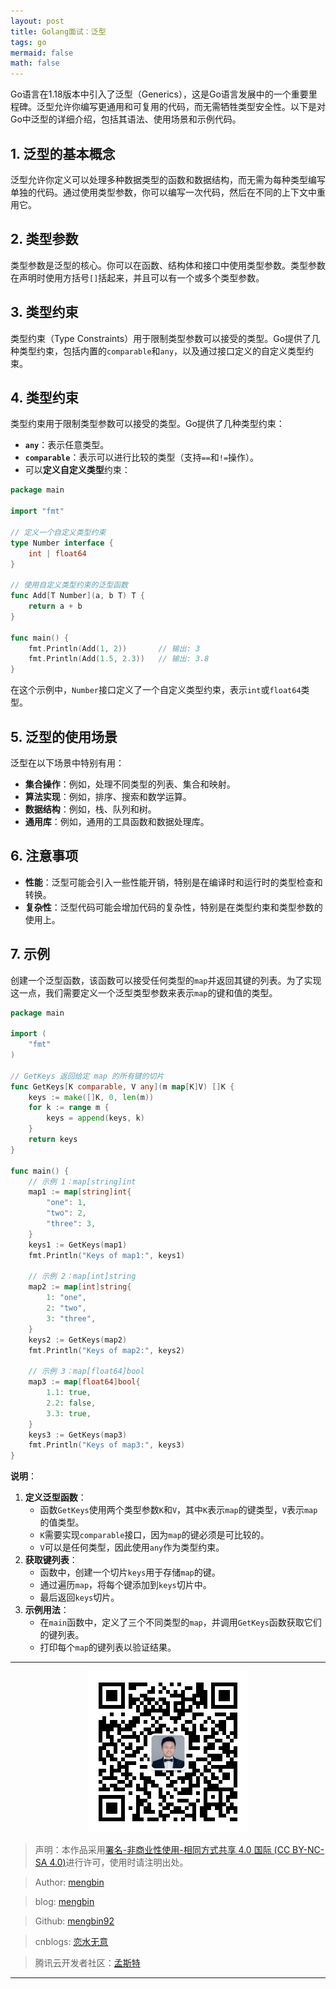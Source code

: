 ```yaml
---
layout: post
title: Golang面试：泛型
tags: go
mermaid: false
math: false
---  
```


Go语言在1.18版本中引入了泛型（Generics），这是Go语言发展中的一个重要里程碑。泛型允许你编写更通用和可复用的代码，而无需牺牲类型安全性。以下是对Go中泛型的详细介绍，包括其语法、使用场景和示例代码。

## 1. 泛型的基本概念

泛型允许你定义可以处理多种数据类型的函数和数据结构，而无需为每种类型编写单独的代码。通过使用类型参数，你可以编写一次代码，然后在不同的上下文中重用它。

## 2. 类型参数

类型参数是泛型的核心。你可以在函数、结构体和接口中使用类型参数。类型参数在声明时使用方括号`[]`括起来，并且可以有一个或多个类型参数。

## 3. 类型约束

类型约束（Type Constraints）用于限制类型参数可以接受的类型。Go提供了几种类型约束，包括内置的`comparable`和`any`，以及通过接口定义的自定义类型约束。

## 4. 类型约束

类型约束用于限制类型参数可以接受的类型。Go提供了几种类型约束：

- **`any`**：表示任意类型。
- **`comparable`**：表示可以进行比较的类型（支持`==`和`!=`操作）。
- 可以**定义自定义类型**约束：

```go
package main

import "fmt"

// 定义一个自定义类型约束
type Number interface {
	int | float64
}

// 使用自定义类型约束的泛型函数
func Add[T Number](a, b T) T {
	return a + b
}

func main() {
	fmt.Println(Add(1, 2))       // 输出: 3
	fmt.Println(Add(1.5, 2.3))   // 输出: 3.8
}
```

在这个示例中，`Number`接口定义了一个自定义类型约束，表示`int`或`float64`类型。

## 5. 泛型的使用场景

泛型在以下场景中特别有用：

- **集合操作**：例如，处理不同类型的列表、集合和映射。
- **算法实现**：例如，排序、搜索和数学运算。
- **数据结构**：例如，栈、队列和树。
- **通用库**：例如，通用的工具函数和数据处理库。

## 6. 注意事项

- **性能**：泛型可能会引入一些性能开销，特别是在编译时和运行时的类型检查和转换。
- **复杂性**：泛型代码可能会增加代码的复杂性，特别是在类型约束和类型参数的使用上。

## 7. 示例  

创建一个泛型函数，该函数可以接受任何类型的`map`并返回其键的列表。为了实现这一点，我们需要定义一个泛型类型参数来表示`map`的键和值的类型。

```go
package main

import (
	"fmt"
)

// GetKeys 返回给定 map 的所有键的切片
func GetKeys[K comparable, V any](m map[K]V) []K {
	keys := make([]K, 0, len(m))
	for k := range m {
		keys = append(keys, k)
	}
	return keys
}

func main() {
	// 示例 1：map[string]int
	map1 := map[string]int{
		"one": 1,
		"two": 2,
		"three": 3,
	}
	keys1 := GetKeys(map1)
	fmt.Println("Keys of map1:", keys1)

	// 示例 2：map[int]string
	map2 := map[int]string{
		1: "one",
		2: "two",
		3: "three",
	}
	keys2 := GetKeys(map2)
	fmt.Println("Keys of map2:", keys2)

	// 示例 3：map[float64]bool
	map3 := map[float64]bool{
		1.1: true,
		2.2: false,
		3.3: true,
	}
	keys3 := GetKeys(map3)
	fmt.Println("Keys of map3:", keys3)
}
```

**说明**：

1. **定义泛型函数**：
   - 函数`GetKeys`使用两个类型参数`K`和`V`，其中`K`表示`map`的键类型，`V`表示`map`的值类型。
   - `K`需要实现`comparable`接口，因为`map`的键必须是可比较的。
   - `V`可以是任何类型，因此使用`any`作为类型约束。
2. **获取键列表**：
   - 函数中，创建一个切片`keys`用于存储`map`的键。
   - 通过遍历`map`，将每个键添加到`keys`切片中。
   - 最后返回`keys`切片。
3. **示例用法**：
   - 在`main`函数中，定义了三个不同类型的`map`，并调用`GetKeys`函数获取它们的键列表。
   - 打印每个`map`的键列表以验证结果。

---

<div align="center">
  <img src="../img/qrcode_wechat.jpg" alt="孟斯特">
</div>

> 声明：本作品采用[署名-非商业性使用-相同方式共享 4.0 国际 (CC BY-NC-SA 4.0)](https://creativecommons.org/licenses/by-nc-sa/4.0/deed.zh)进行许可，使用时请注明出处。  

> Author: [mengbin](mengbin1992@outlook.com)  

> blog: [mengbin](https://mengbin.top)  

> Github: [mengbin92](https://mengbin92.github.io/)  

> cnblogs: [恋水无意](https://www.cnblogs.com/lianshuiwuyi/)  

> 腾讯云开发者社区：[孟斯特](https://cloud.tencent.com/developer/user/6649301)  

---
